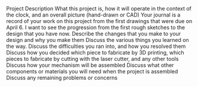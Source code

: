 Project Description
What this project is, how it will operate in the context of the clock, and an overall picture (hand-drawn or CAD)
Your journal is a record of your work on this project from the first drawings that were due on April 6.
I want to see the progression from the first rough sketches to the design that you have now.
Describe the changes that you make to your design and why you make them
Discuss the various things you learned on the way.
Discuss the difficulties you ran into, and how you resolved them
Discuss how you decided which piece to fabricate by 3D printing, which pieces to fabricate by cutting with the laser cutter, and any other tools
Discuss how your mechanism will be assembled
Discuss what other components or materials you will need when the project is assembled
Discuss any remaining problems or concerns
